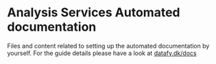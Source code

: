 # Analysis Services Automated documentation

Files and content related to setting up the automated documentation by yourself. For the guide details please have a look at [datafy.dk/docs](https://datafy.dk/docs)
